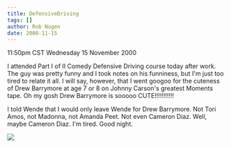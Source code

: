 ```yaml
---
title: DefensiveDriving
tags: []
author: Rob Nugen
date: 2000-11-15
---
```


<title>Comedy Defensive Driving</title>
<p class=date>11:50pm CST Wednesday 15 November 2000

<p>I attended Part I of II Comedy Defensive Driving course today after
work.  The guy was pretty funny and I took notes on his funniness, but
I'm just too tired to relate it all.  I will say, however, that I went
googoo for the cuteness of Drew Barrymore at age 7 or 8 on Johnny
Carson's greatest Moments tape.  Oh my gosh Drew Barrymore is sooooo
CUTE!!!!!!!!!!!

<p>I told Wende that I would only leave Wende for Drew Barrymore.  Not
Tori Amos, not Madonna, not Amanda Peet.  Not even Cameron Diaz.
Well, maybe Cameron Diaz.  I'm tired.  Good night.

<p><img src='/images/rob/wL-ROB.gif'>

